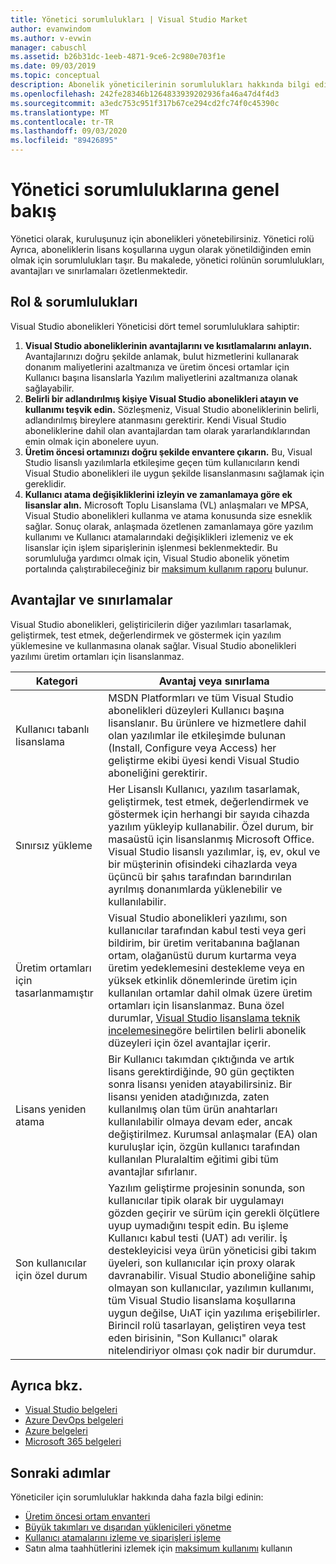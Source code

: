 ```yaml
---
title: Yönetici sorumlulukları | Visual Studio Market
author: evanwindom
ms.author: v-evwin
manager: cabuschl
ms.assetid: b26b31dc-1eeb-4871-9ce6-2c980e703f1e
ms.date: 09/03/2019
ms.topic: conceptual
description: Abonelik yöneticilerinin sorumlulukları hakkında bilgi edinin.
ms.openlocfilehash: 242fe28346b1264833939202936fa46a47d4f4d3
ms.sourcegitcommit: a3edc753c951f317b67ce294cd2fc74f0c45390c
ms.translationtype: MT
ms.contentlocale: tr-TR
ms.lasthandoff: 09/03/2020
ms.locfileid: "89426895"
---
```

# <a name="overview-of-administrator-responsibilities"></a>Yönetici sorumluluklarına genel bakış
Yönetici olarak, kuruluşunuz için abonelikleri yönetebilirsiniz.  Yönetici rolü Ayrıca, aboneliklerin lisans koşullarına uygun olarak yönetildiğinden emin olmak için sorumlulukları taşır. Bu makalede, yönetici rolünün sorumlulukları, avantajları ve sınırlamaları özetlenmektedir.

## <a name="roles--responsibilities"></a>Rol & sorumlulukları
Visual Studio abonelikleri Yöneticisi dört temel sorumluluklara sahiptir:

1. **Visual Studio aboneliklerinin avantajlarını ve kısıtlamalarını anlayın.** Avantajlarınızı doğru şekilde anlamak, bulut hizmetlerini kullanarak donanım maliyetlerini azaltmanıza ve üretim öncesi ortamlar için Kullanıcı başına lisanslarla Yazılım maliyetlerini azaltmanıza olanak sağlayabilir. 
2. **Belirli bir adlandırılmış kişiye Visual Studio abonelikleri atayın ve kullanımı teşvik edin.** Sözleşmeniz, Visual Studio aboneliklerinin belirli, adlandırılmış bireylere atanmasını gerektirir. Kendi Visual Studio aboneliklerine dahil olan avantajlardan tam olarak yararlandıklarından emin olmak için abonelere uyun.
3. **Üretim öncesi ortamınızı doğru şekilde envantere çıkarın.** Bu, Visual Studio lisanslı yazılımlarla etkileşime geçen tüm kullanıcıların kendi Visual Studio abonelikleri ile uygun şekilde lisanslanmasını sağlamak için gereklidir. 
4. **Kullanıcı atama değişikliklerini izleyin ve zamanlamaya göre ek lisanslar alın.** Microsoft Toplu Lisanslama (VL) anlaşmaları ve MPSA, Visual Studio abonelikleri kullanma ve atama konusunda size esneklik sağlar. Sonuç olarak, anlaşmada özetlenen zamanlamaya göre yazılım kullanımı ve Kullanıcı atamalarındaki değişiklikleri izlemeniz ve ek lisanslar için işlem siparişlerinin işlenmesi beklenmektedir.  Bu sorumluluğa yardımcı olmak için, Visual Studio abonelik yönetim portalında çalıştırabileceğiniz bir [maksimum kullanım raporu](maximum-usage.md) bulunur. 

## <a name="benefits-and-limitations"></a>Avantajlar ve sınırlamalar
Visual Studio abonelikleri, geliştiricilerin diğer yazılımları tasarlamak, geliştirmek, test etmek, değerlendirmek ve göstermek için yazılım yüklemesine ve kullanmasına olanak sağlar. Visual Studio abonelikleri yazılımı üretim ortamları için lisanslanmaz.

| Kategori                                 | Avantaj veya sınırlama |
|------------------------------------------|----------------------------------------------------------------------------------------------------------------------------------------------------------------------------------------------------------------------------------------------------------------------------------------------------------------------------------------------------------------------------------------------------------------------------------------------------------------------------------------------------------------------------------------------------------------------------------------------------------------------------|
| Kullanıcı tabanlı lisanslama                     | MSDN Platformları ve tüm Visual Studio abonelikleri düzeyleri Kullanıcı başına lisanslanır. Bu ürünlere ve hizmetlere dahil olan yazılımlar ile etkileşimde bulunan (Install, Configure veya Access) her geliştirme ekibi üyesi kendi Visual Studio aboneliğini gerektirir.                                                                                                                                                                                                                                                                                                                                  |
| Sınırsız yükleme                  | Her Lisanslı Kullanıcı, yazılım tasarlamak, geliştirmek, test etmek, değerlendirmek ve göstermek için herhangi bir sayıda cihazda yazılım yükleyip kullanabilir. Özel durum, bir masaüstü için lisanslanmış Microsoft Office. Visual Studio lisanslı yazılımlar, iş, ev, okul ve bir müşterinin ofisindeki cihazlarda veya üçüncü bir şahıs tarafından barındırılan ayrılmış donanımlarda yüklenebilir ve kullanılabilir.                                                                                                                                                                                                                                  |
| Üretim ortamları için tasarlanmamıştır | Visual Studio abonelikleri yazılımı, son kullanıcılar tarafından kabul testi veya geri bildirim, bir üretim veritabanına bağlanan ortam, olağanüstü durum kurtarma veya üretim yedeklemesini destekleme veya en yüksek etkinlik dönemlerinde üretim için kullanılan ortamlar dahil olmak üzere üretim ortamları için lisanslanmaz. Buna özel durumlar, [Visual Studio lisanslama teknik incelemesine](https://aka.ms/vslicensing)göre belirtilen belirli abonelik düzeyleri için özel avantajlar içerir.                                                                                            |
| Lisans yeniden atama                     | Bir Kullanıcı takımdan çıktığında ve artık lisans gerektirdiğinde, 90 gün geçtikten sonra lisansı yeniden atayabilirsiniz. Bir lisansı yeniden atadığınızda, zaten kullanılmış olan tüm ürün anahtarları kullanılabilir olmaya devam eder, ancak değiştirilmez. Kurumsal anlaşmalar (EA) olan kuruluşlar için, özgün kullanıcı tarafından kullanılan Pluralaltim eğitimi gibi tüm avantajlar sıfırlanır.                                                                                                                                                                                                                                                 |
| Son kullanıcılar için özel durum                  | Yazılım geliştirme projesinin sonunda, son kullanıcılar tipik olarak bir uygulamayı gözden geçirir ve sürüm için gerekli ölçütlere uyup uymadığını tespit edin. Bu işleme Kullanıcı kabul testi (UAT) adı verilir. İş destekleyicisi veya ürün yöneticisi gibi takım üyeleri, son kullanıcılar için proxy olarak davranabilir. Visual Studio aboneliğine sahip olmayan son kullanıcılar, yazılımın kullanımı, tüm Visual Studio lisanslama koşullarına uygun değilse, UıAT için yazılıma erişebilirler. Birincil rolü tasarlayan, geliştiren veya test eden birisinin, "Son Kullanıcı" olarak nitelendiriyor olması çok nadir bir durumdur. |

## <a name="see-also"></a>Ayrıca bkz.
- [Visual Studio belgeleri](https://docs.microsoft.com/visualstudio/)
- [Azure DevOps belgeleri](https://docs.microsoft.com/azure/devops/)
- [Azure belgeleri](https://docs.microsoft.com/azure/)
- [Microsoft 365 belgeleri](https://docs.microsoft.com/microsoft-365/)

## <a name="next-steps"></a>Sonraki adımlar
Yöneticiler için sorumluluklar hakkında daha fazla bilgi edinin:
- [Üretim öncesi ortam envanteri](admin-inventory.md)
- [Büyük takımları ve dışarıdan yüklenicileri yönetme](manage-teams.md)
- [Kullanıcı atamalarını izleme ve siparişleri işleme](assignments-orders.md)
- Satın alma taahhütlerini izlemek için [maksimum kullanımı](maximum-usage.md) kullanın
